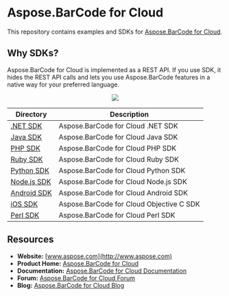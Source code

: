 # Aspose.BarCode for Cloud
This repository contains examples and SDKs for [Aspose.BarCode for Cloud](http://www.aspose.com/cloud/barcode-api.aspx).

## Why SDKs?
Aspose.BarCode for Cloud is implemented as a REST API. If you use SDK, it hides the REST API calls and lets you use Aspose.BarCode features in a native way for your preferred language.

<p align="center">
  <a title="Download complete Aspose.BarCode for Cloud source code" href="https://github.com/asposebarcode/Aspose_BarCode_Cloud/archive/master.zip">
	<img src="https://raw.github.com/AsposeExamples/java-examples-dashboard/master/images/downloadZip-Button-Large.png" />
  </a>
</p>

Directory | Description
--------- | -----------
[.NET SDK](SDKs/Aspose.BarCode-Cloud-SDK-for-.NET) | Aspose.BarCode for Cloud .NET SDK
[Java SDK](SDKs/Aspose.BarCode-Cloud-SDK-for-Java)  | Aspose.BarCode for Cloud Java SDK
[PHP SDK](SDKs/Aspose.BarCode-Cloud-SDK-for-PHP)  |  Aspose.BarCode for Cloud PHP SDK
[Ruby SDK](SDKs/Aspose.BarCode-Cloud-SDK-for-Ruby) |  Aspose.BarCode for Cloud Ruby SDK
[Python SDK](SDKs/Aspose.BarCode-Cloud-SDK-for-Python)  |  Aspose.BarCode for Cloud Python SDK
[Node.js SDK](SDKs/Aspose.BarCode-Cloud-SDK-for-NodeJS) |  Aspose.BarCode for Cloud Node.js SDK
[Android SDK](SDKs/Aspose.BarCode-Cloud-SDK-for-Android) | Aspose.BarCode for Cloud Android SDK
[iOS SDK](SDKs/Aspose.Barcode-Cloud-SDK-for-ObjectiveC) |  Aspose.BarCode for Cloud Objective C SDK
[Perl SDK](SDKs/Aspose.BarCode-Cloud-SDK-for-Perl) |  Aspose.BarCode for Cloud Perl  SDK

## Resources

+ **Website:** [www.aspose.com](http://www.aspose.com)
+ **Product Home:** [Aspose.BarCode for Cloud](http://www.aspose.com/cloud/barcode-api.aspx)
+ **Documentation:** [Aspose.BarCode for Cloud Documentation](http://www.aspose.com/docs/display/barcodecloud/Home)
+ **Forum:** [Aspose.BarCode for Cloud Forum](http://www.aspose.com/community/forums/aspose.barcode-product-family/193/showforum.aspx)
+ **Blog:** [Aspose.BarCode for Cloud Blog](http://www.aspose.com/blogs/aspose-products/aspose-barcode-product-family.html)
